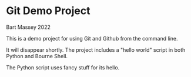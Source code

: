# Git Demo Project
Bart Massey 2022

This is a demo project for using Git and Github from the
command line.

It will disappear shortly.  The project includes a "hello
world" script in both Python and Bourne Shell.

The Python script uses fancy stuff for its hello.
